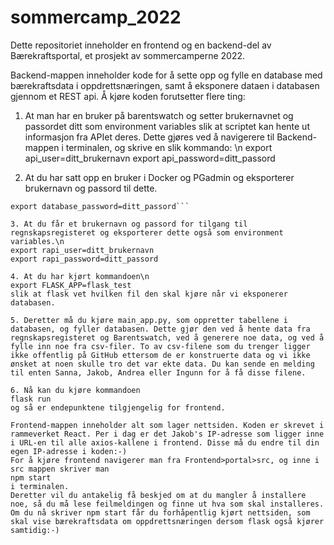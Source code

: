 # sommercamp_2022
Dette repositoriet inneholder en frontend og en backend-del av Bærekraftsportal, et prosjekt av sommercamperne 2022. 

Backend-mappen inneholder kode for å sette opp og fylle en database med bærekraftsdata i oppdrettsnæringen, samt å eksponere dataen i databasen gjennom et REST api. Å kjøre koden forutsetter flere ting:

1. At man har en bruker på barentswatch og setter brukernavnet og passordet ditt som environment variables slik at scriptet kan hente ut informasjon fra APIet deres. 
Dette gjøres ved å navigerere til Backend-mappen i terminalen, og skrive en slik kommando: \n
export api_user=ditt_brukernavn
export api_password=ditt_passord

2. At du har satt opp en bruker i Docker og PGadmin og eksporterer brukernavn og passord til dette.
```export database_user=ditt_brukernavn
export database_password=ditt_passord```

3. At du får et brukernavn og passord for tilgang til regnskapsregisteret og eksporterer dette også som environment variables.\n
export rapi_user=ditt_brukernavn
export rapi_password=ditt_passord

4. At du har kjørt kommandoen\n
export FLASK_APP=flask_test
slik at flask vet hvilken fil den skal kjøre når vi eksponerer databasen. 

5. Deretter må du kjøre main_app.py, som oppretter tabellene i databasen, og fyller databasen. Dette gjør den ved å hente data fra regnskapsregisteret og Barentswatch, ved å generere noe data, og ved å fylle inn noe fra csv-filer. To av csv-filene som du trenger ligger ikke offentlig på GitHub ettersom de er konstruerte data og vi ikke ønsket at noen skulle tro det var ekte data. Du kan sende en melding til enten Sanna, Jakob, Andrea eller Ingunn for å få disse filene.

6. Nå kan du kjøre kommandoen
flask run
og så er endepunktene tilgjengelig for frontend. 

Frontend-mappen inneholder alt som lager nettsiden. Koden er skrevet i rammeverket React. Per i dag er det Jakob's IP-adresse som ligger inne i URL-en til alle axios-kallene i frontend. Disse må du endre til din egen IP-adresse i koden:-) 
For å kjøre frontend navigerer man fra Frontend>portal>src, og inne i src mappen skriver man
npm start
i terminalen. 
Deretter vil du antakelig få beskjed om at du mangler å installere noe, så du må lese feilmeldingen og finne ut hva som skal installeres. 
Om du nå skriver npm start får du forhåpentlig kjørt nettsiden, som skal vise bærekraftsdata om oppdrettsnæringen dersom flask også kjører samtidig:-) 


